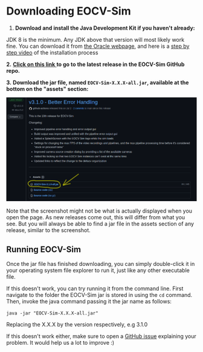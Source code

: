 # Downloading EOCV-Sim

1. **Download and install the Java Development Kit if you haven't already:**  
  
JDK 8 is the minimum. Any JDK above that version will most likely work fine. You can download it from [the Oracle webpage](https://www.oracle.com/java/technologies/javase-downloads.html), and here is a [step by step video](https://www.youtube.com/watch?v=IJ-PJbvJBGs) of the installation process

**2.** [**Click on this link** ](https://github.com/deltacv/EOCV-Sim/releases/latest)**to go to the latest release in the EOCV-Sim GitHub repo.**

**3.** **Download the jar file, named `EOCV-Sim-X.X.X-all.jar`, available at the bottom on the "assets" section:**

![Example screenshot of the latest release as of 17/09/21](../.gitbook/assets/example-release.png)

Note that the screenshot might not be what is actually displayed when you open the page. As new releases come out, this will differ from what you see. But you will always be able to find a jar file in the assets section of any release, similar to the screenshot.

## Running EOCV-Sim

Once the jar file has finished downloading, you can simply double-click it in your operating system file explorer to run it, just like any other executable file.

If this doesn't work, you can try running it from the command line. First navigate to the folder the EOCV-Sim jar is stored in using the `cd` command. Then, invoke the java command passing it the jar name as follows:

```text
java -jar "EOCV-Sim-X.X.X-all.jar"
```

Replacing the X.X.X by the version respectively, e.g 3.1.0

If this doesn't work either, make sure to open a [GitHub issue](https://github.com/deltacv/EOCV-Sim/issues/new/choose) explaining your problem. It would help us a lot to improve :\)

